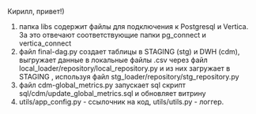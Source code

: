 Кирилл, привет!)

1. папка libs содержит файлы для подключения к Postgresql и Vertica. За это отвечают соответствующие папки pg_connect и vertica_connect
2. файл final-dag.py создает таблицы в STAGING (stg) и DWH (cdm), 
выгружает данные в локальные файлы .csv через файл local_loader/repository/local_repository.py и из них загружает в STAGING , используя файл stg_loader/repository/stg_repository.py
3. файл cdm-global_metrics.py запускает sql скрипт sql/cdm/update_global_metrics.sql и обновляет витрину
4. utils/app_config.py - ссылочник на код, utils/utils.py - логгер.
